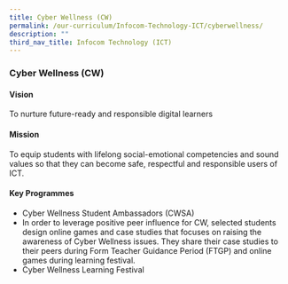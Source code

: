 ```yaml
---
title: Cyber Wellness (CW)
permalink: /our-curriculum/Infocom-Technology-ICT/cyberwellness/
description: ""
third_nav_title: Infocom Technology (ICT)
---
```

### Cyber Wellness (CW)

#### Vision
To nurture future-ready and responsible digital learners

#### Mission
To equip students with lifelong social-emotional competencies and sound values so that they can become safe, respectful and responsible users of ICT.

#### Key Programmes
*  Cyber Wellness Student Ambassadors (CWSA)
*  In order to leverage positive peer influence for CW, selected students design online games and case studies that focuses on raising the awareness of Cyber Wellness issues. They share their case studies to their peers during Form Teacher Guidance Period (FTGP) and online games during learning festival.
* Cyber Wellness Learning Festival